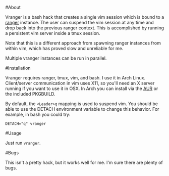 #About

Vranger is a bash hack that creates a single vim session which is bound to a
[ranger](http://ranger.nongnu.org/) instance.  The user can suspend the vim
session at any time and drop back into the previous ranger context.  This is
accomplished by running a persistent vim server inside a tmux session.

Note that this is a different approach from spawning ranger instances from
within vim, which has proved slow and unreliable for me.

Multiple vranger instances can be run in parallel.

#Installation

Vranger requires ranger, tmux, vim, and bash.  I use it in Arch Linux.
Client/server communication in vim uses X11, so you'll need an X server running
if you want to use it in OSX.  In Arch you can install via the
[AUR](https://aur.archlinux.org/packages/vranger-git/) or the included
PKGBUILD.

By default, the `<Leader>q` mapping is used to suspend vim.  You should be
able to use the DETACH environment variable to change this behavior.  For
example, in bash you could try:

    DETACH="q" vranger

#Usage

Just run `vranger`.

#Bugs

This isn't a pretty hack, but it works well for me.  I'm sure there are plenty
of bugs.

